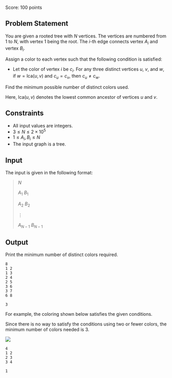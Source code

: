 Score: $100$ points

## Problem Statement

You are given a rooted tree with $N$ vertices. The vertices are numbered from $1$ to $N$, with vertex $1$ being the root. The $i$-th edge connects vertex $A_i$ and vertex $B_i$.

Assign a color to each vertex such that the following condition is satisfied:

- Let the color of vertex $i$ be $c_i$. For any three distinct vertices $u$, $v$, and $w$, if $w = \mathrm{lca}(u, v)$ and $c_u = c_v$, then $c_u \neq c_w$.

Find the minimum possible number of distinct colors used.

Here, $\mathrm{lca}(u, v)$ denotes the lowest common ancestor of vertices $u$ and $v$.

## Constraints

- All input values are integers.
- $3 \leq N \leq 2 \times 10^5$
- $1 \leq A_i, B_i \leq N$
- The input graph is a tree.

## Input

The input is given in the following format:

> $N$
> 
> $A_1$ $B_1$
> 
> $A_2$ $B_2$
> 
> $\vdots$
> 
> $A_{N-1}$ $B_{N-1}$

## Output

Print the minimum number of distinct colors required.

```input1
8
1 2
1 3
2 4
2 5
3 6
3 7
6 8
```

```output1
3
```

For example, the coloring shown below satisfies the given conditions.

Since there is no way to satisfy the conditions using two or fewer colors, the minimum number of colors needed is $3$.

![](https://img.atcoder.jp/ttpc2024_2/956692bccf77f0df9d83837f5a7e95cb.svg)

```input2
4
1 2
2 3
3 4
```

```output2
1
```